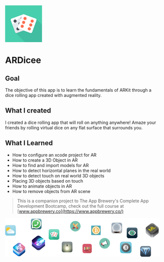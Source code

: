 ![ARDicee Logo](Documentation/120.png)

# ARDicee

## Goal

The objective of this app is to learn the fundamentals of ARKit through a dice rolling app created with augmented reality.

## What I created

I created a dice rolling app that will roll on anything anywhere! Amaze your friends by rolling virtual dice on any flat surface that surrounds you. 

## What I Learned

* How to configure an xcode project for AR
* How to create a 3D Object in AR
* How to find and import models for AR
* How to detect horizontal planes in the real world
* How to detect touch on real world 3D objects
* Placing 3D objects based on touch 
* How to animate objects in AR
* How to remove objects from AR scene



>This is a companion project to The App Brewery's Complete App Development Bootcamp, check out the full course at [www.appbrewery.co](https://www.appbrewery.co/)

![End Banner](Documentation/readme-end-banner.png)

